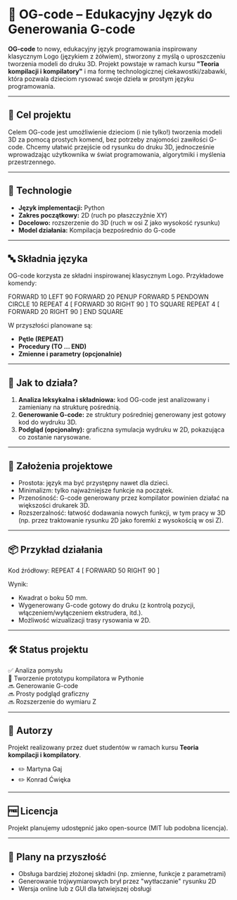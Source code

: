 # 🐢 OG-code – Edukacyjny Język do Generowania G-code

**OG-code** to nowy, edukacyjny język programowania inspirowany klasycznym Logo (językiem z żółwiem), stworzony z myślą o uproszczeniu tworzenia modeli do druku 3D. Projekt powstaje w ramach kursu **"Teoria kompilacji i kompilatory"** i ma formę technologicznej ciekawostki/zabawki, która pozwala dzieciom rysować swoje dzieła w prostym języku programowania.

---

## 🎯 Cel projektu

Celem OG-code jest umożliwienie dzieciom (i nie tylko!) tworzenia modeli 3D za pomocą prostych komend, bez potrzeby znajomości zawiłości G-code. Chcemy ułatwić przejście od rysunku do druku 3D, jednocześnie wprowadzając użytkownika w świat programowania, algorytmiki i myślenia przestrzennego.

---

## 🧱 Technologie

- **Język implementacji:** Python
- **Zakres początkowy:** 2D (ruch po płaszczyźnie XY)
- **Docelowo:** rozszerzenie do 3D (ruch w osi Z jako wysokość rysunku)
- **Model działania:** Kompilacja bezpośrednio do G-code

---

## 🔤 Składnia języka

OG-code korzysta ze składni inspirowanej klasycznym Logo. Przykładowe komendy:

FORWARD 10 LEFT 90 FORWARD 20 PENUP FORWARD 5 PENDOWN CIRCLE 10 REPEAT 4 [ FORWARD 30 RIGHT 90 ] TO SQUARE REPEAT 4 [ FORWARD 20 RIGHT 90 ] END SQUARE


W przyszłości planowane są:
- **Pętle (REPEAT)**
- **Procedury (TO ... END)**
- **Zmienne i parametry (opcjonalnie)**

---

## 🧠 Jak to działa?

1. **Analiza leksykalna i składniowa:** kod OG-code jest analizowany i zamieniany na strukturę pośrednią.
2. **Generowanie G-code:** ze struktury pośredniej generowany jest gotowy kod do wydruku 3D.
3. **Podgląd (opcjonalny):** graficzna symulacja wydruku w 2D, pokazująca co zostanie narysowane.

---

## 🎨 Założenia projektowe

- Prostota: język ma być przystępny nawet dla dzieci.
- Minimalizm: tylko najważniejsze funkcje na początek.
- Przenośność: G-code generowany przez kompilator powinien działać na większości drukarek 3D.
- Rozszerzalność: łatwość dodawania nowych funkcji, w tym pracy w 3D (np. przez traktowanie rysunku 2D jako foremki z wysokością w osi Z).

---

## 📦 Przykład działania

Kod źródłowy:
REPEAT 4 [ FORWARD 50 RIGHT 90 ]


Wynik:

- Kwadrat o boku 50 mm.
- Wygenerowany G-code gotowy do druku (z kontrolą pozycji, włączeniem/wyłączeniem ekstrudera, itd.).
- Możliwość wizualizacji trasy rysowania w 2D.

---

## 🛠️ Status projektu

✅ Analiza pomysłu  
🚧 Tworzenie prototypu kompilatora w Pythonie  
🔜 Generowanie G-code  
🔜 Prosty podgląd graficzny  
🔜 Rozszerzenie do wymiaru Z

---

## 🤝 Autorzy

Projekt realizowany przez duet studentów w ramach kursu **Teoria kompilacji i kompilatory**.

- ✏️ Martyna Gaj
- ✏️ Konrad Ćwięka

---

## 🆓 Licencja

Projekt planujemy udostępnić jako open-source (MIT lub podobna licencja).

---

## 🌱 Plany na przyszłość

- Obsługa bardziej złożonej składni (np. zmienne, funkcje z parametrami)
- Generowanie trójwymiarowych brył przez "wytłaczanie" rysunku 2D
- Wersja online lub z GUI dla łatwiejszej obsługi




